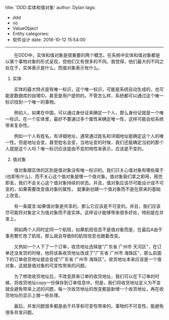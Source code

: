 title: 'DDD:实体和值对象'
author: Dylan
tags:
  - ddd
  - vo
  - ValueObject
  - Entity
categories:
  - 软件设计
date: 2018-10-12 15:54:00
---
&emsp;&emsp;在DDD中，实体和值对象是很重要的两个概念。在系统中实体和值对象都是以某个事物对象的形式呈现，但他们又有很多的不同。我觉得，他们最大的不同之处在于，实体表示是什么，而值对象表示有什么。


1. 实体

&emsp;&emsp;实体的最大特点是有唯一标识，这个唯一标识，可能是系统自动生成的，也可能是数据库的自增ID，甚至是用户提供的。不管怎么样，系统都可以通过这个唯一标识找到一个唯一的事物。

&emsp;&emsp;例如人，如果在中国，可以通过身份证来确定一个人，那么身份证就是一个唯一标识。在一个实体里，最好不要通过多个属性来确定唯一性，这样可能会给系统带来复杂性。

&emsp;&emsp;例如一个人有姓名，有详细地址，通常通过姓名和详细地址能确定这个人的唯一性。但是地址会变，甚至姓名会变，当地址变的时候，我们还能确定当初的那个人就是这个人吗？唯一标识应该是由不变的特性来表示，应该是不变的。

2. 值对象

&emsp;&emsp;值对象跟实体的区别是值对象没有唯一标识的。我们只关心值对象有哪些属于(也即有什么)，而不关心这个值对象是哪一个值对象。值对象我们拿之即用，用完即丢，我们不会关心这个值对象持续的状态。并且，值对象应该尽可能设计成不可变的，如果需要改变值对象的属性，
就重新创建一个值对象而不是在原来的基础上改变。

&emsp;&emsp;有一条箴言:如果值对象是共享的，那么它应该是不可变的。并且，我们应该尽可能将对象定义为值对象而不是实体。这样设计能够带来很多好处，特别是在并发上。

&emsp;&emsp;例如两个人同时定同一个航班，如果航班信息不是值对象而是，在最后A由于事务繁忙改了航班，那么就会导致B的航班信息也跟着改变。

&emsp;&emsp;又例如一个人下了一个订单，收货地址选择是"广东省 广州市 天河区"，在订单还没发货的时候，他将该条收货地址改成了"广东省 广州市 海珠区"，那么前面下的订单收货地址就会变成"广东省 广州市 海珠区"。收货地址本来应该是一个值对象，这就是值对象的可变性带来的问题。

&emsp;&emsp;为了修改收货地址后，不改变原来订单的收货地址，我们可以在下订单的时候，将收货地址copy一份保存到订单信息中。但是，我们将收货地址定义为不变就会避免带来上述的问题，每一次收货地址的改变都是新增一个收货地址，再在收货地址的显示上做一些处理。

&emsp;&emsp;最后，并发问题很多都是由于共享和可变性带来的。事物的不可变性，能避免很多并发问题。